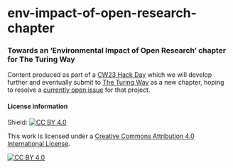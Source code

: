 # env-impact-of-open-research-chapter

### Towards an ‘Environmental Impact of Open Research’ chapter for The Turing Way

Content produced as part of a [CW23 Hack Day](https://www.software.ac.uk/cw23/hack-day) which we will develop further and eventually submit to [The Turing Way](https://the-turing-way.netlify.app/index.html) as a new chapter, hoping to resolve a [currently open issue](https://github.com/alan-turing-institute/the-turing-way/issues/2803) for that project.

#### License information

Shield: [![CC BY 4.0][cc-by-shield]][cc-by]

This work is licensed under a
[Creative Commons Attribution 4.0 International License][cc-by].

[![CC BY 4.0][cc-by-image]][cc-by]

[cc-by]: http://creativecommons.org/licenses/by/4.0/
[cc-by-image]: https://i.creativecommons.org/l/by/4.0/88x31.png
[cc-by-shield]: https://img.shields.io/badge/License-CC%20BY%204.0-lightgrey.svg
